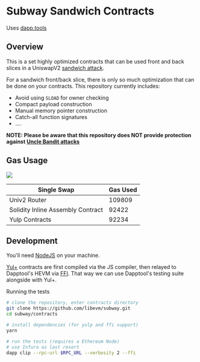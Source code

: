 # Subway Sandwich Contracts

Uses [dapp.tools](https://dapp.tools/)

## Overview

This is a set highly optimized contracts that can be used front and back slices in a UniswapV2 [sandwich attack](https://medium.com/coinmonks/defi-sandwich-attack-explain-776f6f43b2fd).

For a sandwich front/back slice, there is only so much optimization that can be done on your contracts. This repository currently includes:

- Avoid using `SLOAD` for owner checking
- Compact payload construction
- Manual memory pointer construction
- Catch-all function signatures
- ....

**NOTE: Please be aware that this repository does NOT provide protection against [Uncle Bandit attacks](https://twitter.com/bertcmiller/status/1385294417091760134)**

## Gas Usage

![](https://i.imgur.com/5AQQbns.png)

| Single Swap                       | Gas Used |
| --------------------------------- | -------- |
| Univ2 Router                      | 109809   |
| Solidity Inline Assembly Contract | 92422    |
| Yulp Contracts                    | 92234    |

## Development

You'll need [NodeJS](https://nodejs.org/en/) on your machine.

[Yul+](https://fuellabs.medium.com/introducing-yul-a-new-low-level-language-for-ethereum-aa64ce89512f) contracts are first compiled via the JS compiler, then relayed to Dapptool's HEVM via [FFI](https://wiki.haskell.org/Foreign_Function_Interface). That way we can use Dapptool's testing suite alongside with Yul+.

Running the tests

```bash
# clone the repository, enter contracts directory
git clone https://github.com/libevm/subway.git
cd subway/contracts

# install dependencies (for yulp and ffi support)
yarn

# run the tests (requires a Ethereum Node)
# use Infura as last resort
dapp clip --rpc-url $RPC_URL --verbosity 2 --ffi
```
